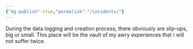 ```yaml
---
{"dg-publish":true,"permalink":"/incidents/"}
---
```



During the data logging and creation process, there obviously are slip-ups, big or small. This place will be the vault of my awry experiences that I will not suffer twice.
